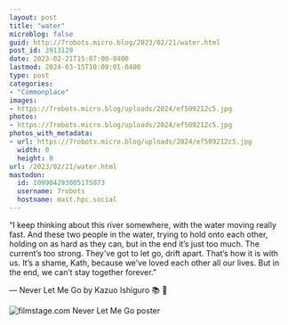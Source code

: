 ```yaml
---
layout: post
title: "water"
microblog: false
guid: http://7robots.micro.blog/2023/02/21/water.html
post_id: 3913129
date: 2023-02-21T15:07:00-0400
lastmod: 2024-03-15T10:09:01-0400
type: post
categories:
- "Commonplace"
images:
- https://7robots.micro.blog/uploads/2024/ef509212c5.jpg
photos:
- https://7robots.micro.blog/uploads/2024/ef509212c5.jpg
photos_with_metadata:
- url: https://7robots.micro.blog/uploads/2024/ef509212c5.jpg
  width: 0
  height: 0
url: /2023/02/21/water.html
mastodon:
  id: 109904293005175073
  username: 7robots
  hostname: mast.hpc.social
---
```

“I keep thinking about this river somewhere, with the water moving really fast. And these two people in the water, trying to hold onto each other, holding on as hard as they can, but in the end it’s just too much. The current’s too strong. They’ve got to let go, drift apart. That’s how it is with us. It’s a shame, Kath, because we’ve loved each other all our lives. But in the end, we can’t stay together forever.”

― Never Let Me Go by Kazuo Ishiguro  📚 💬

![filmstage.com Never Let Me Go poster](https://7robots.micro.blog/uploads/2024/ef509212c5.jpg "filmstage.com Never Let Me Go poster")
